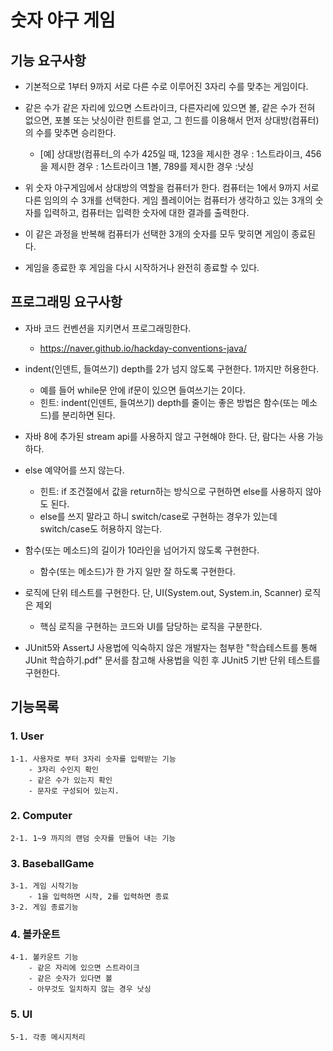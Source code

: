 # 숫자 야구 게임

## 기능 요구사항

- 기본적으로 1부터 9까지 서로 다른 수로 이루어진 3자리 수를 맞추는 게임이다.

- 같은 수가 같은 자리에 있으면 스트라이크, 다른자리에 있으면 볼, 같은 수가 전혀 없으면, 포볼 또는 낫싱이란 힌트를 얻고,
그 힌드를 이용해서 먼저 상대방(컴퓨터)의 수를 맞추면 승리한다.

    - [예] 상대방(컴퓨터_의 수가 425일 때, 123을 제시한 경우 : 1스트라이크, 456을 제시한 경우 : 1스트라이크 1볼, 789를 제시한 경우 :낫싱

- 위 숫자 야구게임에서 상대방의 역할을 컴퓨터가 한다. 컴퓨터는 1에서 9까지 서로 다른 임의의 수 3개를 선택한다. 게임 플레이어는 컴퓨터가 생각하고 있는 3개의 숫자를 입력하고, 컴퓨터는 입력한 숫자에 대한 결과를 출력한다.

- 이 같은 과정을 반복해 컴퓨터가 선택한 3개의 숫자를 모두 맞히면 게임이 종료된다.

- 게임을 종료한 후 게임을 다시 시작하거나 완전히 종료할 수 있다.


## 프로그래밍 요구사항

- 자바 코드 컨벤션을 지키면서 프로그래밍한다.
    - https://naver.github.io/hackday-conventions-java/
-  indent(인덴트, 들여쓰기) depth를 2가 넘지 않도록 구현한다. 1까지만 허용한다.
    - 예를 들어 while문 안에 if문이 있으면 들여쓰기는 2이다.
    - 힌트: indent(인덴트, 들여쓰기) depth를 줄이는 좋은 방법은 함수(또는 메소드)를 분리하면 된다.
- 자바 8에 추가된 stream api를 사용하지 않고 구현해야 한다. 단, 람다는 사용 가능하다.
- else 예약어를 쓰지 않는다.
    - 힌트: if 조건절에서 값을 return하는 방식으로 구현하면 else를 사용하지 않아도 된다.
    - else를 쓰지 말라고 하니 switch/case로 구현하는 경우가 있는데 switch/case도 허용하지 않는다.
- 함수(또는 메소드)의 길이가 10라인을 넘어가지 않도록 구현한다.
    - 함수(또는 메소드)가 한 가지 일만 잘 하도록 구현한다.
    
- 로직에 단위 테스트를 구현한다. 단, UI(System.out, System.in, Scanner) 로직은 제외
    - 핵심 로직을 구현하는 코드와 UI를 담당하는 로직을 구분한다.
- JUnit5와 AssertJ 사용법에 익숙하지 않은 개발자는 첨부한 "학습테스트를 통해 JUnit 학습하기.pdf" 문서를 참고해 사용법을 익힌 후 JUnit5 기반 단위 테스트를 구현한다.

## 기능목록

### 1. User
    1-1. 사용자로 부터 3자리 숫자를 입력받는 기능
        - 3자리 수인지 확인
        - 같은 수가 있는지 확인
        - 문자로 구성되어 있는지.

### 2. Computer
    2-1. 1~9 까지의 랜덤 숫자를 만들어 내는 기능

### 3. BaseballGame
    3-1. 게임 시작기능
        - 1을 입력하면 시작, 2를 입력하면 종료
    3-2. 게임 종료기능
### 4. 볼카운트
    4-1. 볼카운트 기능
        - 같은 자리에 있으면 스트라이크
        - 같은 숫자가 있다면 볼
        - 아무것도 일치하지 않는 경우 낫싱
### 5. UI
    5-1. 각종 메시지처리